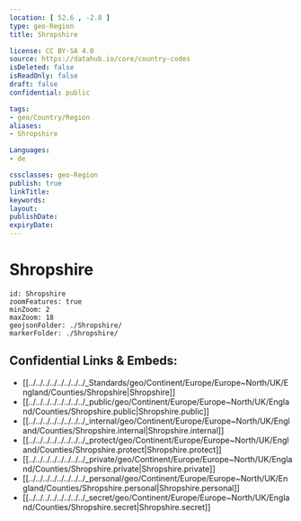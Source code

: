 ```yaml
---
location: [ 52.6 , -2.8 ] 
type: geo-Region
title: Shropshire

license: CC BY-SA 4.0
source: https://datahub.io/core/country-codes
isDeleted: false
isReadOnly: false
draft: false
confidential: public

tags:
- geo/Country/Region
aliases:
- Shropshire

Languages:
- de

cssclasses: geo-Region
publish: true
linkTitle: 
keywords: 
layout: 
publishDate: 
expiryDate: 
---
```


# Shropshire

```leaflet
id: Shropshire
zoomFeatures: true 
minZoom: 2 
maxZoom: 18
geojsonFolder: ./Shropshire/
markerFolder: ./Shropshire/
```


## Confidential Links & Embeds: 
- [[../../../../../../../../_Standards/geo/Continent/Europe/Europe~North/UK/England/Counties/Shropshire|Shropshire]] 
- [[../../../../../../../../_public/geo/Continent/Europe/Europe~North/UK/England/Counties/Shropshire.public|Shropshire.public]] 
- [[../../../../../../../../_internal/geo/Continent/Europe/Europe~North/UK/England/Counties/Shropshire.internal|Shropshire.internal]] 
- [[../../../../../../../../_protect/geo/Continent/Europe/Europe~North/UK/England/Counties/Shropshire.protect|Shropshire.protect]] 
- [[../../../../../../../../_private/geo/Continent/Europe/Europe~North/UK/England/Counties/Shropshire.private|Shropshire.private]] 
- [[../../../../../../../../_personal/geo/Continent/Europe/Europe~North/UK/England/Counties/Shropshire.personal|Shropshire.personal]] 
- [[../../../../../../../../_secret/geo/Continent/Europe/Europe~North/UK/England/Counties/Shropshire.secret|Shropshire.secret]] 


